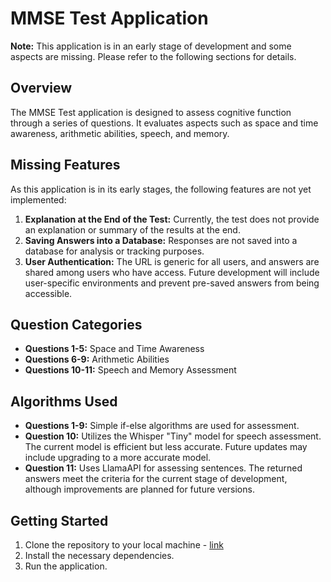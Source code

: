 # MMSE Test Application

**Note:** This application is in an early stage of development and some aspects are missing. Please refer to the following sections for details.

## Overview

The MMSE Test application is designed to assess cognitive function through a series of questions. It evaluates aspects such as space and time awareness, arithmetic abilities, speech, and memory.

## Missing Features

As this application is in its early stages, the following features are not yet implemented:

1. **Explanation at the End of the Test:** Currently, the test does not provide an explanation or summary of the results at the end.
2. **Saving Answers into a Database:** Responses are not saved into a database for analysis or tracking purposes.
3. **User Authentication:** The URL is generic for all users, and answers are shared among users who have access. Future development will include user-specific environments and prevent pre-saved answers from being accessible.

## Question Categories

- **Questions 1-5:** Space and Time Awareness
- **Questions 6-9:** Arithmetic Abilities
- **Questions 10-11:** Speech and Memory Assessment

## Algorithms Used

- **Questions 1-9:** Simple if-else algorithms are used for assessment.
- **Question 10:** Utilizes the Whisper "Tiny" model for speech assessment. The current model is efficient but less accurate. Future updates may include upgrading to a more accurate model.
- **Question 11:** Uses LlamaAPI for assessing sentences. The returned answers meet the criteria for the current stage of development, although improvements are planned for future versions.

## Getting Started

1. Clone the repository to your local machine - [link](https://github.com/idansarig810/096235)
2. Install the necessary dependencies.
3. Run the application.

